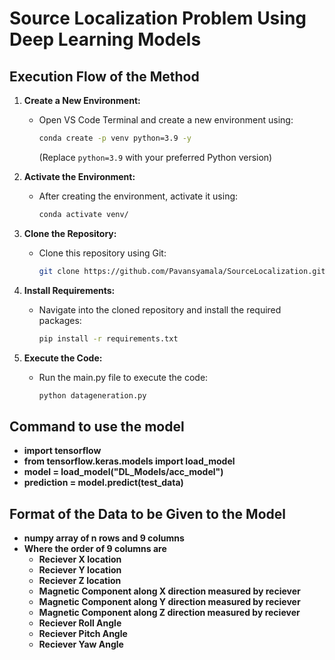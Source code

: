 # Source Localization Problem Using Deep Learning Models

## Execution Flow of the Method

1. **Create a New Environment:**
   - Open VS Code Terminal and create a new environment using:
     ```bash
     conda create -p venv python=3.9 -y
     ```
     (Replace `python=3.9` with your preferred Python version)

2. **Activate the Environment:**
   - After creating the environment, activate it using:
     ```bash
     conda activate venv/
     ```

3. **Clone the Repository:**
   - Clone this repository using Git:
     ```bash
     git clone https://github.com/Pavansyamala/SourceLocalization.git
     ```

4. **Install Requirements:**
   - Navigate into the cloned repository and install the required packages:
     ```bash
     pip install -r requirements.txt
     ```

5. **Execute the Code:**
   - Run the main.py file to execute the code:
     ```bash
     python datageneration.py
     ```


## Command to use the model 
-  **import tensorflow**
-  **from tensorflow.keras.models import load_model**
-  **model = load_model("DL_Models/acc_model")**
-  **prediction = model.predict(test_data)**

## Format of the Data to be Given to the Model 

- **numpy array of n rows and 9 columns**
- **Where the order of 9 columns are**
  - **Reciever X location** 
  - **Reciever Y location** 
  - **Reciever Z location** 
  - **Magnetic Component along X direction measured by reciever**
  - **Magnetic Component along Y direction measured by reciever**
  - **Magnetic Component along Z direction measured by reciever** 
  - **Reciever Roll Angle**
  - **Reciever Pitch Angle**
  - **Reciever Yaw Angle**
